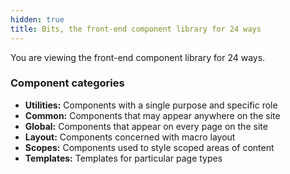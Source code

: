 ```yaml
---
hidden: true
title: Bits, the front-end component library for 24 ways
---
```

You are viewing the front-end component library for 24 ways.

### Component categories

  * **Utilities:** Components with a single purpose and specific role
  * **Common:** Components that may appear anywhere on the site
  * **Global:** Components that appear on every page on the site
  * **Layout:** Components concerned with macro layout
  * **Scopes:** Components used to style scoped areas of content
  * **Templates:** Templates for particular page types
